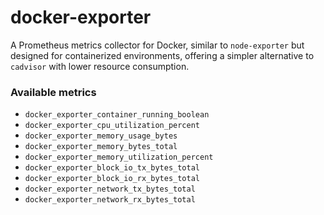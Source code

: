 # docker-exporter

A Prometheus metrics collector for Docker, similar to `node-exporter` but designed for containerized environments, offering a simpler alternative to `cadvisor` with lower resource consumption.

### Available metrics

- `docker_exporter_container_running_boolean`
- `docker_exporter_cpu_utilization_percent`
- `docker_exporter_memory_usage_bytes`
- `docker_exporter_memory_bytes_total`
- `docker_exporter_memory_utilization_percent`
- `docker_exporter_block_io_tx_bytes_total`
- `docker_exporter_block_io_rx_bytes_total`
- `docker_exporter_network_tx_bytes_total`
- `docker_exporter_network_rx_bytes_total`
